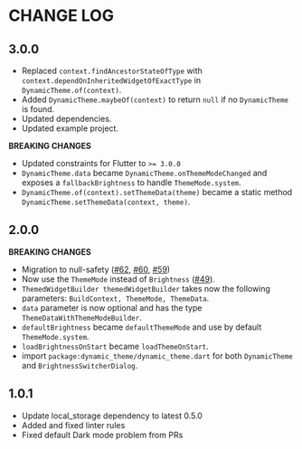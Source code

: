 # CHANGE LOG

## 3.0.0

* Replaced `context.findAncestorStateOfType` with `context.dependOnInheritedWidgetOfExactType` in `DynamicTheme.of(context)`.
* Added `DynamicTheme.maybeOf(context)` to return `null` if no `DynamicTheme` is found.
* Updated dependencies.
* Updated example project.

**BREAKING CHANGES**

* Updated constraints for Flutter to `>= 3.0.0`
* `DynamicTheme.data` became `DynamicTheme.onThemeModeChanged` and exposes a `fallbackBrightness` to handle `ThemeMode.system`.
* `DynamicTheme.of(context).setThemeData(theme)` became a static method `DynamicTheme.setThemeData(context, theme)`.

## 2.0.0

**BREAKING CHANGES**

* Migration to null-safety ([#62](https://github.com/Norbert515/dynamic_theme/issues/62), [#60](https://github.com/Norbert515/dynamic_theme/issues/60), [#59](https://github.com/Norbert515/dynamic_theme/issues/59))
* Now use the `ThemeMode` instead of `Brightness` ([#49](https://github.com/Norbert515/dynamic_theme/issues/49)).
* `ThemedWidgetBuilder themedWidgetBuilder` takes now the following parameters: `BuildContext, ThemeMode, ThemeData`.
* `data` parameter is now optional and has the type `ThemeDataWithThemeModeBuilder`.
* `defaultBrightness` became `defaultThemeMode` and use by default `ThemeMode.system`.
* `loadBrightnessOnStart` became `loadThemeOnStart`.
* import `package:dynamic_theme/dynamic_theme.dart` for both `DynamicTheme` and `BrightnessSwitcherDialog`.

## 1.0.1

* Update local_storage dependency to latest 0.5.0
* Added and fixed linter rules
* Fixed default Dark mode problem from PRs
